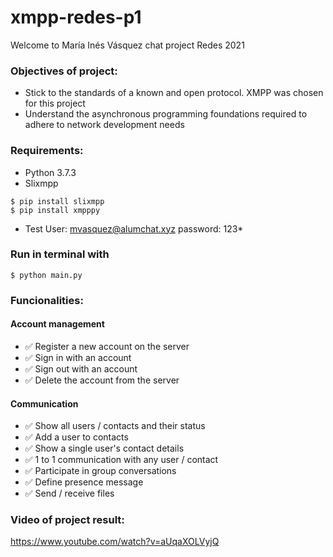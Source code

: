 # xmpp-redes-p1

Welcome to María Inés Vásquez chat project Redes 2021

### Objectives of project:
- Stick to the standards of a known and open protocol. XMPP was chosen for this project
- Understand the asynchronous programming foundations required to adhere to network development needs

### Requirements:

- Python 3.7.3
- Slixmpp

```shell
$ pip install slixmpp
$ pip install xmpppy
```
- Test User: mvasquez@alumchat.xyz password: 123*

### Run in terminal with

```shell
$ python main.py
```

### Funcionalities:

#### Account management
- ✅ Register a new account on the server
- ✅ Sign in with an account
- ✅ Sign out with an account
- ✅ Delete the account from the server

#### Communication
- ✅ Show all users / contacts and their status
- ✅ Add a user to contacts
- ✅ Show a single user's contact details
- ✅ 1 to 1 communication with any user / contact
- ✅ Participate in group conversations
- ✅ Define presence message
- ✅ Send / receive files

### Video of project result:
https://www.youtube.com/watch?v=aUqaXOLVyjQ
